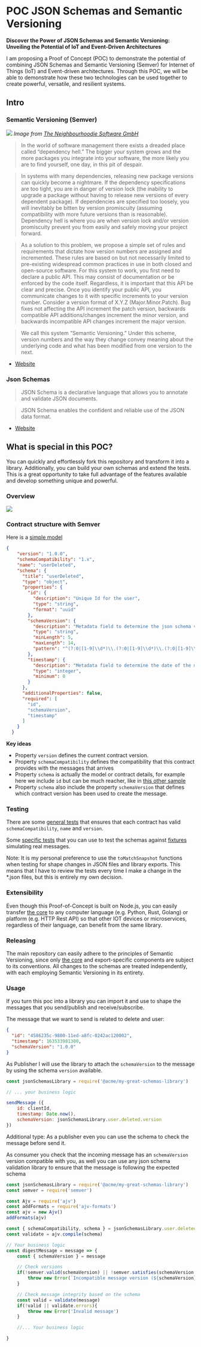# POC JSON Schemas and Semantic Versioning 

**Discover the Power of JSON Schemas and Semantic Versioning: Unveiling the Potential of IoT and Event-Driven Architectures**

I am proposing a Proof of Concept (POC) to demonstrate the potential of combining JSON Schemas and Semantic Versioning (Semver) for Internet of Things (IoT) and Event-driven architectures. Through this POC, we will be able to demonstrate how these two technologies can be used together to create powerful, versatile, and resilient systems.

## Intro

### Semantic Versioning (Semver)

![](.github/semver.png)
_Image from [The Neighbourhoodie Software GmbH](https://neighbourhood.ie/blog/2019/04/30/introduction-to-semver/)_

> In the world of software management there exists a dreaded place called “dependency hell.” The bigger your system grows and the more packages you integrate into your software, the more likely you are to find yourself, one day, in this pit of despair.

> In systems with many dependencies, releasing new package versions can quickly become a nightmare. If the dependency specifications are too tight, you are in danger of version lock (the inability to upgrade a package without having to release new versions of every dependent package). If dependencies are specified too loosely, you will inevitably be bitten by version promiscuity (assuming compatibility with more future versions than is reasonable). Dependency hell is where you are when version lock and/or version promiscuity prevent you from easily and safely moving your project forward.

> As a solution to this problem, we propose a simple set of rules and requirements that dictate how version numbers are assigned and incremented. These rules are based on but not necessarily limited to pre-existing widespread common practices in use in both closed and open-source software. For this system to work, you first need to declare a public API. This may consist of documentation or be enforced by the code itself. Regardless, it is important that this API be clear and precise. Once you identify your public API, you communicate changes to it with specific increments to your version number. Consider a version format of X.Y.Z (Major.Minor.Patch). Bug fixes not affecting the API increment the patch version, backwards compatible API additions/changes increment the minor version, and backwards incompatible API changes increment the major version.

> We call this system “Semantic Versioning.” Under this scheme, version numbers and the way they change convey meaning about the underlying code and what has been modified from one version to the next.

- [Website](https://semver.org/)

### Json Schemas

> JSON Schema is a declarative language that allows you to annotate and validate JSON documents.

> JSON Schema enables the confident and reliable use of the JSON data format.

- [Website](https://json-schema.org/)

## What is special in this POC?

You can quickly and effortlessly fork this repository and transform it into a library. Additionally, you can build your own schemas and extend the tests. This is a great opportunity to take full advantage of the features available and develop something unique and powerful.

### Overview

![](.github/overview.png)



### Contract structure with Semver

Here is a [simple model](src/schemas/user/deleted.json)

```json
{
    "version": "1.0.0",
    "schemaCompatibility": "1.x",
    "name": "userDeleted",
    "schema": {
      "title": "userDeleted",
      "type": "object",
      "properties": {
        "id": {
          "description": "Unique Id for the user",
          "type": "string",
          "format": "uuid"
        },
        "schemaVersion": {
          "description": "Metadata field to determine the json schema version used in the message",
          "type": "string",
          "minLength": 5,
          "maxLength": 14,
          "pattern": "^(?:0|[1-9]\\d*)\\.(?:0|[1-9]\\d*)\\.(?:0|[1-9]\\d*)$"
        },
        "timestamp": {
          "description": "Metadata field to determine the date of the message",
          "type": "integer",
          "minimum": 0
        }
      },
      "additionalProperties": false,
      "required": [
        "id",
        "schemaVersion",
        "timestamp"
      ]
    }
  }
```

**Key ideas**

- Property `version` defines the current contract version.
- Property `schemaCompatibility` defines the compatibility that this contract provides with the messages that arrives
- Property `schema` is actually the model or contract details, for example here we include `id` but can be much reacher, like in [this other sample](src/schemas/user/created.json)
- Property `schema` also include the property `schemaVersion` that defines which contract version has been used to create the message.

### Testing

There are some [general tests](__tests__/general.test.js) that ensures that each contract has valid `schemaCompatibility`, `name` and `version`.

Some [specific tests](__tests__/schemas/user.test.js) that you can use to test the schemas against [fixtures](__fixtures__/index.js) simulating real messages.

Note: It is my personal preference to use the `toMatchSnapshot` functions when testing for shape changes in JSON files and library exports. This means that I have to review the tests every time I make a change in the *.json files, but this is entirely my own decision.

### Extensibility

Even though this Proof-of-Concept is built on Node.js, you can easily transfer [the core](src/index.js) to any computer language (e.g. Python, Rust, Golang) or platform (e.g. HTTP Rest API) so that other IOT devices or microservices, regardless of their language, can benefit from the same library.


### Releasing

The main repository can easily adhere to the principles of Semantic Versioning, since only [the core](src/index.js) and export-specific components are subject to its conventions. All changes to the schemas are treated independently, with each employing Semantic Versioning in its entirety.

### Usage

If you turn this poc into a library you can import it and use to shape the messages that you send/publish and receive/subscribe.

The message that we want to send is related to delete and user:

```json
{
  "id": "4586235c-9800-11ed-a8fc-0242ac120002",
  "timestamp": 163533981300,
  "schemaVersion": "1.0.0"
}
```

As Publisher I will use the library to attach the `schemaVersion` to the message by using the schema `version` available.

```js
const jsonSchemasLibrary = require('@acme/my-great-schemas-library')

// ... your business logic

sendMessage ({
    id: clientId,
    timestamp: Date.now(),
    schemaVersion: jsonSchemasLibrary.user.deleted.version
})
```

Additional type: As a publisher even you can use the schema to check the message before send it.

As consumer you check that the incoming message has an `schemaVersion` version compatible with you, as well you can use any json schema validation library to ensure that the message is following the expected schema

```js
const jsonSchemasLibrary = require('@acme/my-great-schemas-library')
const semver = require('semver')

const Ajv = require('ajv')
const addFormats = require('ajv-formats')
const ajv = new Ajv()
addFormats(ajv)

const { schemaCompatibility, schema } = jsonSchemasLibrary.user.deleted
const validate = ajv.compile(schema)

// Your business logic
const digestMessage = message => {
    const { schemaVersion } = message

    // Check versions
    if(!semver.valid(schemaVersion) || !semver.satisfies(schemaVersion, schemaCompatibility)){
        throw new Error(`Incompatible message version (${schemaVersion}) with Service (${schemaCompatibility})`)
    }

    // Check message integrity based on the schema
    const valid = validate(message)
    if(!valid || validate.errors){
        throw new Error('Invalid message')
    }

    //... Your business logic

}
```

